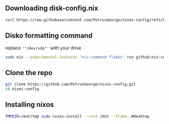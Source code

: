 ## Downloading disk-config.nix
```bash
curl https://raw.githubusercontent.com/PetrusGeorge/nixos-config/refs/heads/main/hosts/desktop/disk-config.nix -o /tmp/disk-config.nix
```

## Disko formatting command
replace `'"/dev/vda"'` with your drive
```bash
sudo nix --experimental-features "nix-command flakes" run github:nix-community/disko/latest -- --mode destroy,format,mount /tmp/disk-config.nix --arg device '"/dev/vda"'
```

## Clone the repo
```bash
git clone https://github.com/PetrusGeorge/nixos-config.git
cd nixos-config
```

## Installing nixos
```bash
TMPDIR=/mnt/tmp sudo nixos-install --root /mnt --flake .#desktop
```
